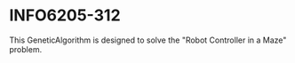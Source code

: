 # INFO6205-312
This GeneticAlgorithm is designed to solve the "Robot Controller in a Maze" problem.
